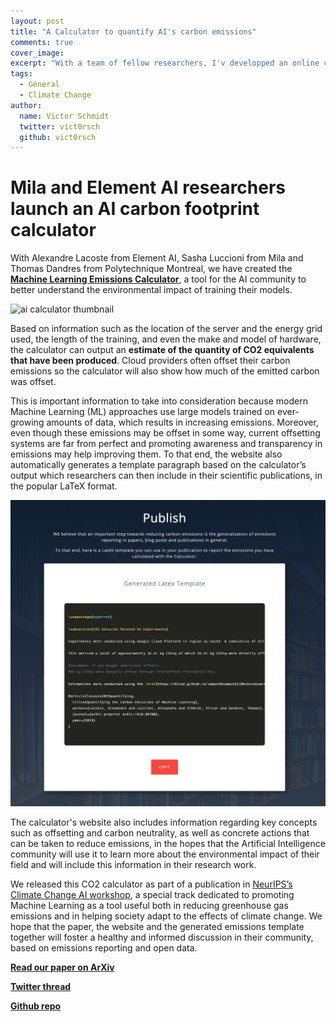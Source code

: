 ```yaml
---
layout: post
title: "A Calculator to quantify AI's carbon emissions"
comments: true
cover_image:
excerpt: "With a team of fellow researchers, I'v developped an online calculator allowing you to compute your GPU's CO2 emissions"
tags:
  - General
  - Climate Change
author:
  name: Victor Schmidt
  twitter: vict0rsch
  github: vict0rsch
---
```


# Mila and Element AI researchers launch an AI carbon footprint calculator

With Alexandre Lacoste from Element AI, Sasha Luccioni from Mila and Thomas Dandres from Polytechnique Montreal, we have created the [**Machine Learning Emissions Calculator**](https://mlco2.github.io/impact), a tool for the AI community to better understand the environmental impact of training their models.

![ai calculator thumbnail](https://github.com/mlco2/impact/blob/master/img/thumbnail.png?raw=true)

Based on information such as the location of the server and the energy grid used, the length of the training, and even the make and model of hardware, the calculator can output an **estimate of the quantity of CO2 equivalents that have been produced**. Cloud providers often offset their carbon emissions so the calculator will also show how much of the emitted carbon was offset.

This is important information to take into consideration because modern Machine Learning (ML) approaches use large models trained on ever-growing amounts of data, which results in increasing emissions. Moreover, even though these emissions may be offset in some way, current offsetting systems are far from perfect and promoting awareness and transparency in emissions may help improving them. To that end, the website also automatically generates a template paragraph based on the calculator’s output which researchers can then include in their scientific publications, in the popular LaTeX format.

![latex template](/images/template.png)

The calculator's website also includes information regarding key concepts such as offsetting and carbon neutrality, as well as concrete actions that can be taken to reduce emissions, in the hopes that the Artificial Intelligence community will use it to learn more about the environmental impact of their field and will include this information in their research work.

We released this CO2 calculator as part of a publication in [NeurIPS’s](https://neurips.cc/) [Climate Change AI workshop](https://www.climatechange.ai/NeurIPS2019_workshop), a special track dedicated to promoting Machine Learning as a tool useful both in reducing greenhouse gas emissions and in helping society adapt to the effects of climate change. We hope that the paper, the website and the generated emissions template together will foster a healthy and informed discussion in their community, based on emissions reporting and open data.

[**Read our paper on ArXiv**](https://arxiv.org/abs/1910.09700)

[**Twitter thread**](https://twitter.com/vict0rsch/status/1205200957438615552)

[**Github repo**](https://github.com/mlco2/impact)
